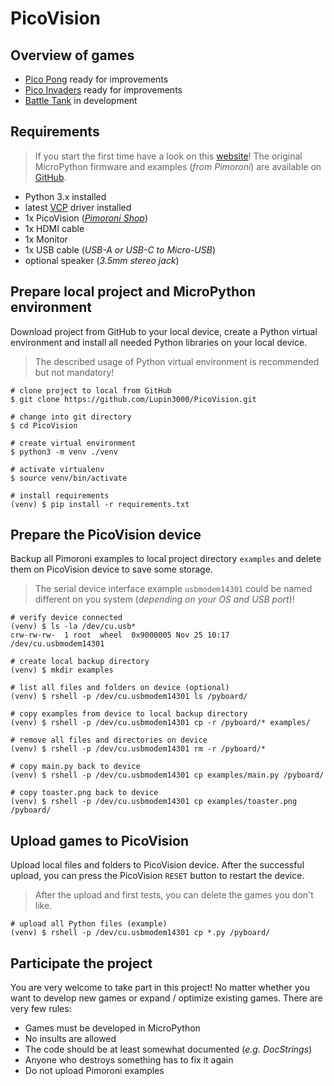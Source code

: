 # PicoVision

## Overview of games

- [Pico Pong](pico_pong.py) ready for improvements
- [Pico Invaders](pico_invaders.py) ready for improvements
- [Battle Tank](battle_tank.py) in development

## Requirements

> If you start the first time have a look on this [website](https://learn.pimoroni.com/article/getting-started-with-picovision)! The original MicroPython firmware and examples (_from Pimoroni_) are available on [GitHub](https://github.com/pimoroni/picovision#introduction).

- Python 3.x installed
- latest [VCP](https://www.silabs.com/developers/usb-to-uart-bridge-vcp-drivers?tab=downloads) driver installed
- 1x PicoVision (_[Pimoroni Shop](https://shop.pimoroni.com/products/picovision)_)
- 1x HDMI cable
- 1x Monitor
- 1x USB cable (_USB-A or USB-C to Micro-USB_)
- optional speaker (_3.5mm stereo jack_)

## Prepare local project and MicroPython environment

Download project from GitHub to your local device, create a Python virtual environment and install all needed Python libraries on your local device.

> The described usage of Python virtual environment is recommended but not mandatory!

```shell
# clone project to local from GitHub
$ git clone https://github.com/Lupin3000/PicoVision.git

# change into git directory
$ cd PicoVision

# create virtual environment
$ python3 -m venv ./venv

# activate virtualenv
$ source venv/bin/activate

# install requirements
(venv) $ pip install -r requirements.txt
```

## Prepare the PicoVision device

Backup all Pimoroni examples to local project directory `examples` and delete them on PicoVision device to save some storage.

> The serial device interface example `usbmodem14301` could be named different on you system (_depending on your OS and USB port_)!

```shell
# verify device connected
(venv) $ ls -la /dev/cu.usb*
crw-rw-rw-  1 root  wheel  0x9000005 Nov 25 10:17 /dev/cu.usbmodem14301

# create local backup directory
(venv) $ mkdir examples

# list all files and folders on device (optional)
(venv) $ rshell -p /dev/cu.usbmodem14301 ls /pyboard/

# copy examples from device to local backup directory
(venv) $ rshell -p /dev/cu.usbmodem14301 cp -r /pyboard/* examples/

# remove all files and directories on device
(venv) $ rshell -p /dev/cu.usbmodem14301 rm -r /pyboard/*

# copy main.py back to device
(venv) $ rshell -p /dev/cu.usbmodem14301 cp examples/main.py /pyboard/

# copy toaster.png back to device
(venv) $ rshell -p /dev/cu.usbmodem14301 cp examples/toaster.png /pyboard/
```

## Upload games to PicoVision

Upload local files and folders to PicoVision device. After the successful upload, you can press the PicoVision `RESET` button to restart the device.

> After the upload and first tests, you can delete the games you don't like.

```shell
# upload all Python files (example)
(venv) $ rshell -p /dev/cu.usbmodem14301 cp *.py /pyboard/
```

## Participate the project

You are very welcome to take part in this project! No matter whether you want to develop new games or expand / optimize existing games. There are very few rules:

- Games must be developed in MicroPython
- No insults are allowed
- The code should be at least somewhat documented (_e.g. DocStrings_)
- Anyone who destroys something has to fix it again
- Do not upload Pimoroni examples
